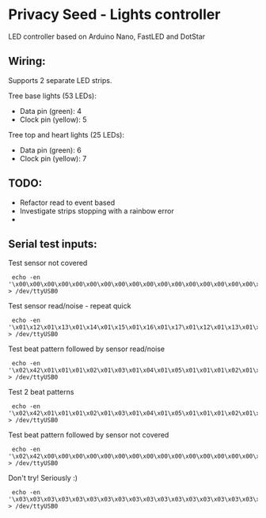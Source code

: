 # Privacy Seed - Lights controller

LED controller based on Arduino Nano, FastLED and DotStar

## Wiring:
Supports 2 separate LED strips.

Tree base lights (53 LEDs):
-  Data pin  (green):  4
-  Clock pin (yellow):  5

Tree top and heart lights (25 LEDs):
-  Data pin  (green):  6
-  Clock pin (yellow):  7


## TODO:
- Refactor read to event based
- Investigate strips stopping with a rainbow error
-

## Serial test inputs:

Test sensor not covered
```
 echo -en '\x00\x00\x00\x00\x00\x00\x00\x00\x00\x00\x00\x00\x00\x00\x00\x00\x00\x00\x00\x00\x00\x00\x00\x00\x00\x00\x00\x00\x00\x00\x00\x00\x00\x00\x00\x00\x00\x00\x00\x00\x00\x00\x00\x00\x00\x00\x00\x00' > /dev/ttyUSB0
```

Test sensor read/noise - repeat quick
```
 echo -en '\x01\x12\x01\x13\x01\x14\x01\x15\x01\x16\x01\x17\x01\x12\x01\x13\x01\x14\x01\x15\x01\x16\x01\x17\x01\x12\x01\x13\x01\x14\x01\x15\x01\x16\x01\x17\x01\x12\x01\x13\x01\x14\x01\x15\x01\x16\x01\x17\x01\x12\x01\x13\x01\x14\x01\x15\x01\x16\x01\x17\x01\x12\x01\x13\x01\x14\x01\x15\x01\x16\x01\x17\x01\x12\x01\x13\x01\x14\x01\x15\x01\x16\x01\x17\x01\x12\x01\x13\x01\x14\x01\x15\x01\x16\x01\x17' > /dev/ttyUSB0
```

Test beat pattern followed by sensor read/noise
```
 echo -en '\x02\x42\x01\x01\x01\x02\x01\x03\x01\x04\x01\x05\x01\x01\x01\x02\x01\x03\x01\x04\x01\x05\x01\x01\x01\x02\x01\x03\x01\x04\x01\x05\x01\x01\x01\x02\x01\x03\x01\x04\x01\x05\x01\x01\x01\x02\x01\x03\x01\x01\x01\x02\x01\x03\x01\x04\x01\x05\x01\x01\x01\x02\x01\x03\x01\x04\x01\x05\x01\x01\x01\x02\x01\x03\x01\x04\x01\x05\x01\x01\x01\x02\x01\x03\x01\x04\x01\x05\x01\x01\x01\x02\x01\x03\x01\x04' > /dev/ttyUSB0
```

Test 2 beat patterns
```
 echo -en '\x02\x42\x01\x01\x01\x02\x01\x03\x01\x04\x01\x05\x01\x01\x01\x02\x01\x03\x01\x04\x01\x05\x01\x01\x01\x02\x01\x03\x01\x04\x01\x05\x01\x01\x01\x02\x01\x03\x01\x04\x01\x05\x01\x01\x01\x02\x01\x03\x02\x43\x01\x01\x01\x02\x01\x03\x01\x04\x01\x05\x01\x01\x01\x02\x01\x03\x01\x04\x01\x05\x01\x01\x01\x02\x01\x03\x01\x04\x01\x05\x01\x01\x01\x02\x01\x03\x01\x04\x01\x05\x01\x01\x01\x02\x01\x03' > /dev/ttyUSB0
```

Test beat pattern followed by sensor not covered
```
 echo -en '\x02\x42\x00\x00\x00\x00\x00\x00\x00\x00\x00\x00\x00\x00\x00\x00\x00\x00\x00\x00\x00\x00\x00\x00\x00\x00\x00\x00\x00\x00\x00\x00\x00\x00\x00\x00\x00\x00\x00\x00\x00\x00\x00\x00\x00\x00\x00\x00\x00\x00\x00\x00\x00\x00\x00\x00\x00\x00\x00\x00\x00\x00\x00\x00\x00\x00\x00\x00\x00\x00\x00\x00\x00\x00\x00\x00\x00\x00\x00\x00\x00\x00\x00\x00\x00\x00\x00\x00\x00\x00\x00\x00\x00\x00\x00\x00' > /dev/ttyUSB0
```

Don't try! Seriously :)
```
 echo -en '\x03\x03\x03\x03\x03\x03\x03\x03\x03\x03\x03\x03\x03\x03\x03\x03\x03\x03\x03\x03\x03\x03\x03\x03\x03\x03\x03\x03\x03\x03\x03\x03\x03\x03\x03\x03\x03\x03\x03\x03\x03\x03\x03\x03\x03\x03\x03\x03\x03\x03\x03\x03\x03\x03\x03\x03\x03\x03\x03\x03\x03\x03\x03\x03\x03\x03\x03\x03\x03\x03\x03\x03\x03\x03\x03\x03\x03\x03\x03\x03\x03\x03\x03\x03\x03\x03\x03\x03\x03\x03\x03\x03\x03\x03\x03\x03' > /dev/ttyUSB0
```

